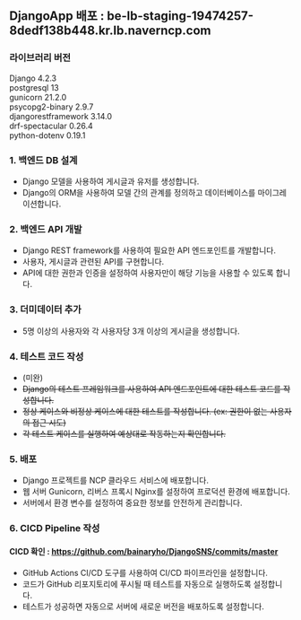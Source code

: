 ## **DjangoApp 배포 : be-lb-staging-19474257-8dedf138b448.kr.lb.naverncp.com**

### 라이브러리 버전
Django 4.2.3  
postgresql 13  
gunicorn 21.2.0  
psycopg2-binary 2.9.7  
djangorestframework 3.14.0  
drf-spectacular 0.26.4  
python-dotenv 0.19.1  

### **1. 백엔드 DB 설계**  
  
- Django 모델을 사용하여 게시글과 유저를 생성합니다.  
- Django의 ORM을 사용하여 모델 간의 관계를 정의하고 데이터베이스를 마이그레이션합니다.  
  
### **2. 백엔드 API 개발**  
  
- Django REST framework를 사용하여 필요한 API 엔드포인트를 개발합니다.  
- 사용자, 게시글과 관련된 API를 구현합니다.  
- API에 대한 권한과 인증을 설정하여 사용자만이 해당 기능을 사용할 수 있도록 합니다.  
  
### **3. 더미데이터 추가**  

- 5명 이상의 사용자와 각 사용자당 3개 이상의 게시글을 생성합니다.  
  
### **4. 테스트 코드 작성**    
  
- (미완)  
- ~~Django의 테스트 프레임워크를 사용하여 API 엔드포인트에 대한 테스트 코드를 작성합니다.~~  
- ~~정상 케이스와 비정상 케이스에 대한 테스트를 작성합니다. (ex: 권한이 없는 사용자의 접근 시도)~~  
- ~~각 테스트 케이스를 실행하여 예상대로 작동하는지 확인합니다.~~  
   
### **5. 배포**  
  
- Django 프로젝트를 NCP 클라우드 서비스에 배포합니다. 
- 웹 서버 Gunicorn, 리버스 프록시 Nginx를 설정하여 프로덕션 환경에 배포합니다.  
- 서버에서 환경 변수를 설정하여 중요한 정보를 안전하게 관리합니다.  
  
### **6. CICD Pipeline 작성**  

#### **CICD 확인 : https://github.com/bainaryho/DjangoSNS/commits/master**
  
- GitHub Actions CI/CD 도구를 사용하여 CI/CD 파이프라인을 설정합니다.  
- 코드가 GitHub 리포지토리에 푸시될 때 테스트를 자동으로 실행하도록 설정합니다.  
- 테스트가 성공하면 자동으로 서버에 새로운 버전을 배포하도록 설정합니다.   